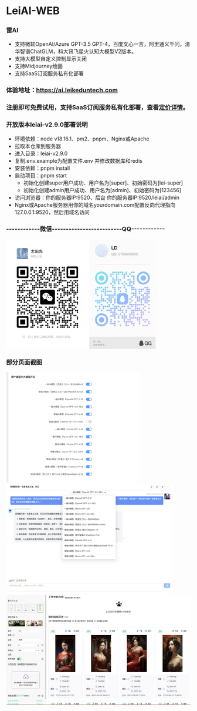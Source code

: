 # LeiAI-WEB

### 雷AI
 - 支持微软OpenAI/Azure GPT-3.5 GPT-4，百度文心一言，阿里通义千问，清华智谱ChatGLM，科大讯飞星火认知大模型V2版本。
 - 支持大模型自定义控制显示关闭
 - 支持Midjourney绘画
 - 支持SaaS订阅服务私有化部署

### 体验地址：https://ai.leikeduntech.com
### 注册即可免费试用，支持SaaS订阅服务私有化部署，查看<a href="https://ai.leikeduntech.com/pay">定价详情</a>。

### 开放版本leiai-v2.9.0部署说明
 - 环境依赖：node v18.16.1、pm2、pnpm、Nginx或Apache
 - 拉取本仓库到服务器
 - 进入目录：leiai-v2.9.0
 - 复制.env.example为配置文件.env 并修改数据库和redis
 - 安装依赖：pnpm install
 - 启动项目：pnpm start
   - 初始化创建super用户成功、用户名为[super]、初始密码为[lei-super]
   - 初始化创建admin用户成功、用户名为[admin]、初始密码为[123456]
 - 访问浏览器：你的服务器IP:9520、后台 你的服务器IP:9520/leiai/admin
 - Nginx或Apache服务器用你的域名yourdomain.com配置反向代理指向127.0.0.1:9520，然后用域名访问

### ------------微信-------------------------QQ------------
<div style="height: 300px;">
<img style="height:300px;" alt="author" src="docs/img/author-wx-qq.png">
</div>

### 部分页面截图
<img style="height:300px;" alt="modelswitch" src="docs/img/modelswitch.png">
<img style="height:300px;" alt="chatmodel" src="docs/img/chatmodel.png">
<img style="height:300px;" alt="mjdraw" src="docs/img/mjdraw.png">
